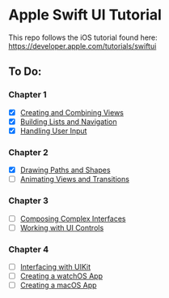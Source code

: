 #  Apple Swift UI Tutorial

This repo follows the iOS tutorial found here: https://developer.apple.com/tutorials/swiftui

## To Do:
### Chapter 1
- [x] [Creating and Combining Views](https://developer.apple.com/tutorials/swiftui/creating-and-combining-views)
- [x] [Building Lists and Navigation](https://developer.apple.com/tutorials/swiftui/building-lists-and-navigation)
- [x] [Handling User Input](https://developer.apple.com/tutorials/swiftui/handling-user-input)

### Chapter 2
- [x] [Drawing Paths and Shapes](https://developer.apple.com/tutorials/swiftui/drawing-paths-and-shapes)
- [ ] [Animating Views and Transitions](https://developer.apple.com/tutorials/swiftui/animating-views-and-transitions)

### Chapter 3
- [ ] [Composing Complex Interfaces](https://developer.apple.com/tutorials/swiftui/composing-complex-interfaces)
- [ ] [Working with UI Controls](https://developer.apple.com/tutorials/swiftui/working-with-ui-controls)

### Chapter 4
- [ ] [Interfacing with UIKit](https://developer.apple.com/tutorials/swiftui/interfacing-with-uikit)
- [ ] [Creating a watchOS App](https://developer.apple.com/tutorials/swiftui/creating-a-watchos-app)
- [ ] [Creating a macOS App](https://developer.apple.com/tutorials/swiftui/creating-a-macos-app)
